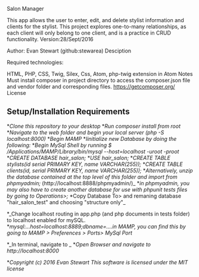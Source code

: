 Salon Manager

This app allows the user to enter, edit, and delete stylist information and clients for the stylist. This project explores one-to-many relationships, as each client will only belong to one client, and is a practice in CRUD functionality. Version:28/Sept/2016

Author: Evan Stewart (github:stewarea) Desciption

Required technologies:

HTML, PHP, CSS, Twig, Silex, Css, Atom, php-twig extension in Atom Notes
Must install composer in project directory to access the composer.json file and vendor folder and corresponding files. https://getcomposer.org/ License


## Setup/Installation Requirements

*_Clone this repository to your desktop_
*_Run composer install from root_
*_Navigate to the web folder and begin your local server (php -S localhost:8000)_
*_Begin MAMP_
*_Iinitialize new Database by doing the following:_
*_Begin MySql Shell by running $ /Applications/MAMP/Library/bin/mysql --host=localhost -uroot -proot_
*_CREATE DATABASE hair_salon;_
*_USE hair_salon;_
*_CREATE TABLE stylists(id serial PRIMARY KEY, name VARCHAR(255));_
*_CREATE TABLE clients(id, serial PRIMARY KEY, name VARCHAR(255));_
*_Alternatively, unzip the database contained at the top level of this folder and import from phpmyadmin;_ (http://localhost:8888/phpmyadmin/)_
*_in phpmyadmin, you may also have to create another database for use with phpunit tests files by going to Operations>;_ *Copy Database To> and remaning database "hair_salon_test" and choosing "structure only"_

*_Change localhost routing in app.php (and php documents in tests folder) to localhost enabled for mySQL.  *_mysql:...host=localhost:8889;dbname=....in MAMP, you can find this by going to MAMP > Preferences > Ports> MySql Port_

*_In terminal, navigate to _
*_Open Browser and navigate to http://localhost:8000_

*_Copyright (c) 2016 Evan Stewart This software is licensed under the MIT license_
